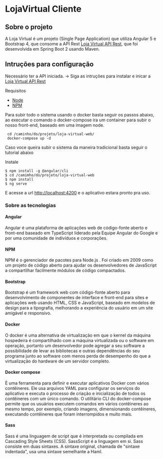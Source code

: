 # LojaVirtual Cliente

## Sobre o projeto

A Loja Virtual é um projeto (Single Page Application) que utiliza Angular 5 e Bootstrap 4, que consome a API Rest <a href="https://github.com/LittleNogueira/loja-virtual-core" target="_blank" >Loja Virtual API Rest</a>, que foi desenvolvida em Spring Boot 2 usando Maven.

## Intruções para configuração

Necessário ter a API iniciada. -> Siga as intruções para instalar e inicar a <a href="https://github.com/LittleNogueira/loja-virtual-core" target="_blank" >Loja Virtual API Rest</a>


Requisitos

- <a href="https://nodejs.org/en/" target="_blank" >Node<a/>
- <a href="https://www.npmjs.com/get-npm" target="_blank" >NPM</a>

Para subir todo o sistema usando o docker basta seguir os passos abaixo, ao executar o comando o docker-compose ira um container para subir o nosso front-end, baseado em uma imagem node. 

```
 cd /caminho/do/projeto/loja-virtual-web/
 docker-compose up -d
```

Caso voce queira subir o sistema da maneira tradicional basta seguir o tutorial abaixo

Instale 

```
$ npm install -g @angular/cli
$ cd /camimho/do/projeto/loja-virtual-web
$ npm install
$ ng serve
```

E acesse a url <a href="http://localhost:4200" target="_blank">http://localhost:4200</a> e o aplicativo estara pronto pra uso.

### Sobre as tecnologias

#### Angular

Angular é uma plataforma de aplicações web de código-fonte aberto e front-end baseado em TypeScript liderado pela Equipe Angular do Google e por uma comunidade de indivíduos e corporações.

#### NPM

NPM é o gerenciador de pacotes para Node.js . Foi criado em 2009 como um projeto de código aberto para ajudar os desenvolvedores de JavaScript a compartilhar facilmente módulos de código compactados.

#### Bootstrap

Bootstrap é um framework web com código-fonte aberto para desenvolvimento de componentes de interface e front-end para sites e aplicações web usando HTML, CSS e JavaScript, baseado em modelos de design para a tipografia, melhorando a experiência do usuário em um site amigável e responsivo.

#### Docker

O docker é uma alternativa de virtualização em que o kernel da máquina hospedeira é compartilhado com a máquina virtualizada ou o software em operação, portanto um desenvolvedor pode agregar a seu software a possibilidade de levar as bibliotecas e outras dependências do seu programa junto ao software com menos perda de desempenho do que a virtualização do hardware de um servidor completo.

#### Docker compose

È uma ferramenta para definir e executar aplicativos Docker com vários contêineres. Ele usa arquivos YAML para configurar os serviços do aplicativo e executa o processo de criação e inicialização de todos os contêineres com um único comando. O utilitário CLI do docker-compose permite que os usuários executem comandos em vários contêineres ao mesmo tempo, por exemplo, criando imagens, dimensionando contêineres, executando contêineres que foram interrompidos e muito mais.

#### Sass

Sass é uma linguagem de script que é interpretada ou compilada em Cascading Style Sheets (CSS). SassScript é a linguagem em si. Sass consiste em duas sintaxes. A sintaxe original, chamada de "sintaxe indentada", usa uma sintaxe semelhante a Haml.
